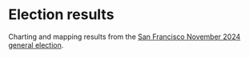 # Election results
 Charting and mapping results from the [San Francisco November 2024 general election](https://missionlocal.org/2024/11/election-2024-see-results-across-san-francisco/). 
